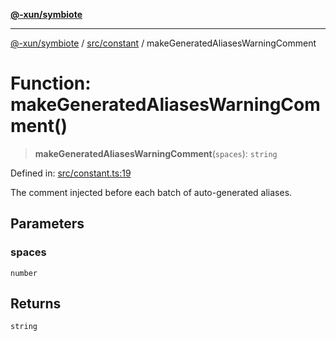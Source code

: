[**@-xun/symbiote**](../../../README.md)

***

[@-xun/symbiote](../../../README.md) / [src/constant](../README.md) / makeGeneratedAliasesWarningComment

# Function: makeGeneratedAliasesWarningComment()

> **makeGeneratedAliasesWarningComment**(`spaces`): `string`

Defined in: [src/constant.ts:19](https://github.com/Xunnamius/symbiote/blob/ee28fd25e233e1ad9b7043e0faa8defae74dbe7b/src/constant.ts#L19)

The comment injected before each batch of auto-generated aliases.

## Parameters

### spaces

`number`

## Returns

`string`
